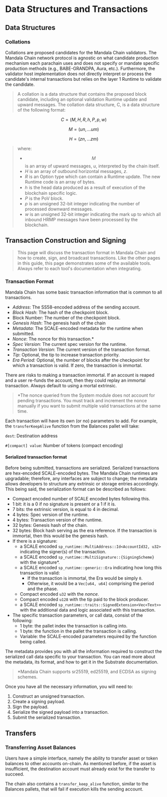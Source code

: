 # Data Structures and Transactions

## Data Structures

### Collations

Collations are proposed candidates for the Mandala Chain validators. The Mandala Chain network protocol is agnostic on what candidate production mechanism each parachain uses and does not specify or mandate specific production methods (e.g., BABE-GRANDPA, Aura, etc.). Furthermore, the validator host implementation does not directly interpret or process the candidate's internal transactions but relies on the layer 1 Runtime to validate the candidate.&#x20;

> A collation is a data structure that contains the proposed block candidate, including an optional validation Runtime update and upward messages. The collation data structure, C, is a data structure of the following format:

$$
C=(M,H,R,h,P,p,w)
$$

$$
M=(u
n
​
 ,…u
m
​
 )
$$

$$
H=(z
n
​
 ,…z
m
​
 )
$$

> where:
>
> - $$M$$ is an array of upward messages, _u_, interpreted by the chain itself.
> - _H_ is an array of outbound horizontal messages, _z_.
> - _R_ is an Option type which can contain a Runtime update. The new Runtime code is an array of bytes.
> - ℎ is the head data produced as a result of execution of the blockchain specific logic.
> - _P_ is the PoV block.
> - _p_ is an unsigned 32-bit integer indicating the number of processed downward messages.
> - _w_ is an unsigned 32-bit integer indicating the mark up to which all inbound HRMP messages have been processed by the blockchain.

## Transaction Construction and Signing

> This page will discuss the transaction format in Mandala Chain and how to create, sign, and broadcast transactions. Like the other pages in this guide, this page demonstrates some of the available tools. Always refer to each tool's documentation when integrating.

### Transaction Format

Mandala Chain has some basic transaction information that is common to all transactions.

- _Address_: The SS58-encoded address of the sending account.
- _Block Hash_: The hash of the checkpoint block.
- Block Number: The number of the checkpoint block.
- _Genesis Hash_: The genesis hash of the chain
- _Metadata_: The SCALE-encoded metadata for the runtime when submitted.
- _Nonce_: The nonce for this transaction.\*&#x20;
- _Spec Version_: The current spec version for the runtime.&#x20;
- _Transaction Version_: The current version of the transaction format.&#x20;
- _Tip_: Optional, the tip to increase transaction priority.&#x20;
- _Era Period:_ Optional, the number of blocks after the checkpoint for which a transaction is valid. If zero, the transaction is immortal.

There are risks to making a transaction immortal. If an account is reaped and a user re-funds the account, then they could replay an immortal transaction. Always default to using a mortal extrinsic.

> \*The nonce queried from the System module does not account for pending transactions. You must track and increment the nonce manually if you want to submit multiple valid transactions at the same time.

Each transaction will have its own (or no) parameters to add. For example, the `transferKeepAlive` function from the Balances pallet will take:

`dest`: Destination address&#x20;

`#[compact] value`: Number of tokens (compact encoding)&#x20;

#### Serialized transaction format

Before being submitted, transactions are serialized. Serialized transactions are hex-encoded SCALE-encoded bytes. The Mandala Chain runtimes are upgradable; therefore, any interfaces are subject to change; the metadata allows developers to structure any extrinsic or storage entries accordingly. This being said, the serialization format can be described as follows:

- Compact encoded number of SCALE encoded bytes following this.&#x20;
- 1 bit: it is a 0 if no signature is present or a 1 if it is.&#x20;
- 7 bits: the extrinsic version, is equal to 4 in decimal.&#x20;
- 4 bytes: Spec version of the runtime.&#x20;
- 4 bytes: Transaction version of the runtime.&#x20;
- 32 bytes: Genesis hash of the chain.&#x20;
- 32 bytes: Block hash serving as the era reference. If the transaction is immortal, then this would be the genesis hash.
- If there is a signature:&#x20;
  - a SCALE encoded `sp_runtime::MultiAddress::Id<AccountId32, u32>` indicating the signer(s) of the transaction.&#x20;
  - a SCALE encoded `sp_runtime::MultiSignature::{SigningScheme}` with the signature\*.&#x20;
  - a SCALE encoded `sp_runtime::generic::Era` indicating how long this transaction is valid:&#x20;
    - If the transaction is immortal, the Era would be simply `0`.&#x20;
    - Otherwise, it would be a `Vec[u64, u64]` comprising the period and the phase.&#x20;
  - Compact encoded `u32` with the _nonce_.&#x20;
  - Compact encoded `u128` with the tip paid to the block producer.&#x20;
  - a SCALE encoded `sp_runtime::traits::SignedExtension<Vec<Text>>` with the additional data and logic associated with this transaction.&#x20;
- The specific transaction parameters, or call data, consist of the following:&#x20;
  - 1 byte: the pallet index the transaction is calling into.&#x20;
  - 1 byte: the function in the pallet the transaction is calling.&#x20;
  - Variable: the SCALE-encoded parameters required by the function being called.&#x20;

The metadata provides you with all the information required to construct the serialized call data specific to your transaction. You can read more about the metadata, its format, and how to get it in the Substrate documentation.

> \*Mandala Chain supports sr25519, ed25519, and ECDSA as signing schemes.

Once you have all the necessary information, you will need to:

1. Construct an unsigned transaction.&#x20;
2. Create a signing payload.&#x20;
3. Sign the payload.&#x20;
4. Serialize the signed payload into a transaction.&#x20;
5. Submit the serialized transaction.&#x20;

## Transfers

### Transferring Asset Balances

Users have a simple interface, namely the ability to transfer asset or token balances to other accounts on-chain. As mentioned before, if the asset is insufficient, the destination account must already exist for the transfer to succeed.&#x20;

The chain also contains a `transfer_keep_alive` function, similar to the Balances pallets, that will fail if execution kills the sending account.
